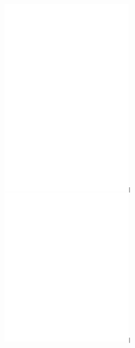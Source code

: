 <img alt="🦑" width="400px" src="https://github.com/waynesg/waynesg/blob/main/metrics.svg">|<img alt="🦑" width="400px" src="https://github.com/waynesg/waynesg/blob/main/metrics.additional.svg">|
